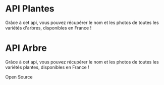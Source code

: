 # API Plantes

Grâce à cet api, vous pouvez 
récupérer le nom et les photos 
de toutes les variétés d'arbres, 
disponibles en France !

# API Arbre

Grâce à cet api, vous pouvez 
récupérer le nom et les photos 
de toutes les variétés plantes, 
disponibles en France !

<Bl>Open Source</B>
